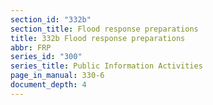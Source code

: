 ```yaml
---
section_id: "332b"
section_title: Flood response preparations
title: 332b Flood response preparations
abbr: FRP
series_id: "300"
series_title: Public Information Activities
page_in_manual: 330-6
document_depth: 4
---
```

